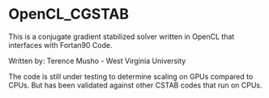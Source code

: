 # OpenCL_CGSTAB
 This is a conjugate gradient stabilized solver written in OpenCL that interfaces with Fortan90 Code.
 
 Written by: Terence Musho - West Virginia University
 
 The code is still under testing to determine scaling on GPUs compared to CPUs. But has been validated against other CSTAB codes that run on CPUs.
 

